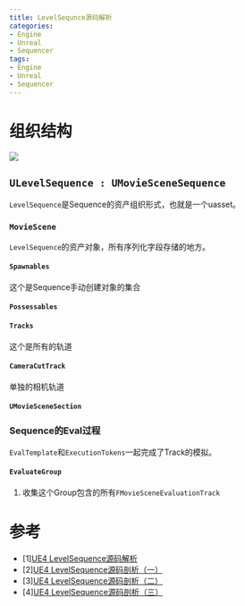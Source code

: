```yaml
---
title: LevelSequnce源码解析
categories:
- Engine
- Unreal
- Sequencer
tags:
- Engine
- Unreal
- Sequencer
---
```

# 组织结构

![](LevelSequence.svg)

## `ULevelSequence : UMovieSceneSequence`
`LevelSequence`是Sequence的资产组织形式，也就是一个uasset。
### `MovieScene`
`LevelSequence`的资产对象，所有序列化字段存储的地方。
#### `Spawnables`
这个是Sequence手动创建对象的集合
#### `Possessables`

#### `Tracks`
这个是所有的轨道

#### `CameraCutTrack`
单独的相机轨道

#### `UMovieSceneSection`

### Sequence的Eval过程
`EvalTemplate`和`ExecutionTokens`一起完成了Track的模拟。

#### `EvaluateGroup`
1. 收集这个Group包含的所有`FMovieSceneEvaluationTrack`
# 参考

- [1][UE4 LevelSequence源码解析](https://zhuanlan.zhihu.com/p/544571505)
- [2][UE4 LevelSequence源码剖析（一）](https://zhuanlan.zhihu.com/p/157892605)
- [3][UE4 LevelSequence源码剖析（二）](https://zhuanlan.zhihu.com/p/157897158)
- [4][UE4 LevelSequence源码剖析（三）](https://zhuanlan.zhihu.com/p/157898653)